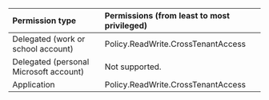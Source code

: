 <!-- { "blockType": "permissions", "name": "crosstenantidentitysyncpolicypartner-restore-permissions" } -->
|Permission type|Permissions (from least to most privileged)|
|:---|:---|
|Delegated (work or school account)|Policy.ReadWrite.CrossTenantAccess|
|Delegated (personal Microsoft account)|Not supported.|
|Application|Policy.ReadWrite.CrossTenantAccess|
